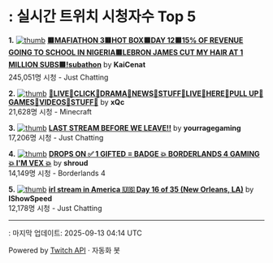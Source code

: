 # : 실시간 트위치 시청자수 Top 5

**1.** [![thumb](https://static-cdn.jtvnw.net/previews-ttv/live_user_kaicenat-320x180.jpg)](https://twitch.tv/KaiCenat)
**[🟥MAFIATHON 3🟥HOT BOX🟥DAY 12🟥15% OF REVENUE GOING TO SCHOOL IN NIGERIA🟥LEBRON JAMES CUT MY HAIR AT 1 MILLION SUBS🟥!subathon](https://twitch.tv/KaiCenat)** by **KaiCenat**<br>245,051명 시청  - Just Chatting

**2.** [![thumb](https://static-cdn.jtvnw.net/previews-ttv/live_user_xqc-320x180.jpg)](https://twitch.tv/xQc)
**[🎅LIVE🎅CLICK🎅DRAMA🎅NEWS🎅STUFF🎅LIVE🎅HERE🎅PULL UP🎅GAMES🎅VIDEOS🎅STUFF🎅](https://twitch.tv/xQc)** by **xQc**<br>21,628명 시청  - Minecraft

**3.** [![thumb](https://static-cdn.jtvnw.net/previews-ttv/live_user_yourragegaming-320x180.jpg)](https://twitch.tv/yourragegaming)
**[LAST STREAM BEFORE WE LEAVE!!](https://twitch.tv/yourragegaming)** by **yourragegaming**<br>17,206명 시청  - Just Chatting

**4.** [![thumb](https://static-cdn.jtvnw.net/previews-ttv/live_user_shroud-320x180.jpg)](https://twitch.tv/shroud)
**[DROPS ON ✅ 1 GIFTED = BADGE 💥 BORDERLANDS 4 GAMING 💥 I'M VEX 💥](https://twitch.tv/shroud)** by **shroud**<br>14,149명 시청  - Borderlands 4

**5.** [![thumb](https://static-cdn.jtvnw.net/previews-ttv/live_user_ishowspeed-320x180.jpg)](https://twitch.tv/IShowSpeed)
**[irl stream in America 🇺🇸 Day 16 of 35 (New Orleans, LA)](https://twitch.tv/IShowSpeed)** by **IShowSpeed**<br>12,178명 시청  - Just Chatting


---
: 마지막 업데이트: 2025-09-13 04:14 UTC

Powered by [Twitch API](https://dev.twitch.tv/docs/api/reference) · 자동화 봇
